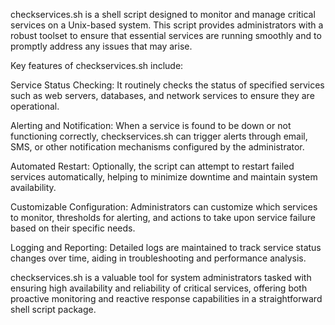 checkservices.sh is a shell script designed to monitor and manage critical services on a Unix-based system. This script provides administrators with a robust toolset to ensure that essential services are running smoothly and to promptly address any issues that may arise.

Key features of checkservices.sh include:

Service Status Checking: It routinely checks the status of specified services such as web servers, databases, and network services to ensure they are operational.

Alerting and Notification: When a service is found to be down or not functioning correctly, checkservices.sh can trigger alerts through email, SMS, or other notification mechanisms configured by the administrator.

Automated Restart: Optionally, the script can attempt to restart failed services automatically, helping to minimize downtime and maintain system availability.

Customizable Configuration: Administrators can customize which services to monitor, thresholds for alerting, and actions to take upon service failure based on their specific needs.

Logging and Reporting: Detailed logs are maintained to track service status changes over time, aiding in troubleshooting and performance analysis.

checkservices.sh is a valuable tool for system administrators tasked with ensuring high availability and reliability of critical services, offering both proactive monitoring and reactive response capabilities in a straightforward shell script package.
